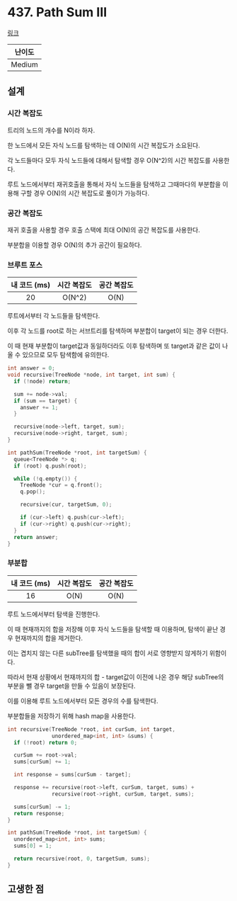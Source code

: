 # 437. Path Sum III

[링크](https://leetcode.com/problems/path-sum-iii/)

| 난이도 |
| :----: |
| Medium |

## 설계

### 시간 복잡도

트리의 노드의 개수를 N이라 하자.

한 노드에서 모든 자식 노드를 탐색하는 데 O(N)의 시간 복잡도가 소요된다.

각 노드들마다 모두 자식 노드들에 대해서 탐색할 경우 O(N^2)의 시간 복잡도를 사용한다.

루트 노드에서부터 재귀호출을 통해서 자식 노드들을 탐색하고 그때마다의 부분합을 이용해 구할 경우 O(N)의 시간 복잡도로 풀이가 가능하다.

### 공간 복잡도

재귀 호출을 사용할 경우 호출 스택에 최대 O(N)의 공간 복잡도를 사용한다.

부분합을 이용할 경우 O(N)의 추가 공간이 필요하다.

### 브루트 포스

| 내 코드 (ms) | 시간 복잡도 | 공간 복잡도 |
| :----------: | :---------: | :---------: |
|      20      |   O(N^2)    |    O(N)     |

루트에서부터 각 노드들을 탐색한다.

이후 각 노드를 root로 하는 서브트리를 탐색하며 부분합이 target이 되는 경우 더한다.

이 때 현재 부분합이 target값과 동일하더라도 이후 탐색하며 또 target과 같은 값이 나올 수 있으므로 모두 탐색함에 유의한다.

```cpp
int answer = 0;
void recursive(TreeNode *node, int target, int sum) {
  if (!node) return;

  sum += node->val;
  if (sum == target) {
    answer += 1;
  }

  recursive(node->left, target, sum);
  recursive(node->right, target, sum);
}

int pathSum(TreeNode *root, int targetSum) {
  queue<TreeNode *> q;
  if (root) q.push(root);

  while (!q.empty()) {
    TreeNode *cur = q.front();
    q.pop();

    recursive(cur, targetSum, 0);

    if (cur->left) q.push(cur->left);
    if (cur->right) q.push(cur->right);
  }
  return answer;
}
```

### 부분합

| 내 코드 (ms) | 시간 복잡도 | 공간 복잡도 |
| :----------: | :---------: | :---------: |
|      16      |    O(N)     |    O(N)     |

루트 노드에서부터 탐색을 진행한다.

이 때 현재까지의 합을 저장해 이후 자식 노드들을 탐색할 때 이용하며, 탐색이 끝난 경우 현재까지의 합을 제거한다.

이는 겹치지 않는 다른 subTree를 탐색했을 때의 합이 서로 영향받지 않게하기 위함이다.

따라서 현재 상황에서 현재까지의 합 - target값이 이전에 나온 경우 해당 subTree의 부분을 뺄 경우 target을 만들 수 있음이 보장된다.

이를 이용해 루트 노드에서부터 모든 경우의 수를 탐색한다.

부분합들을 저장하기 위해 hash map을 사용한다.

```cpp
int recursive(TreeNode *root, int curSum, int target,
              unordered_map<int, int> &sums) {
  if (!root) return 0;

  curSum += root->val;
  sums[curSum] += 1;

  int response = sums[curSum - target];

  response += recursive(root->left, curSum, target, sums) +
              recursive(root->right, curSum, target, sums);

  sums[curSum] -= 1;
  return response;
}

int pathSum(TreeNode *root, int targetSum) {
  unordered_map<int, int> sums;
  sums[0] = 1;

  return recursive(root, 0, targetSum, sums);
}
```

## 고생한 점
